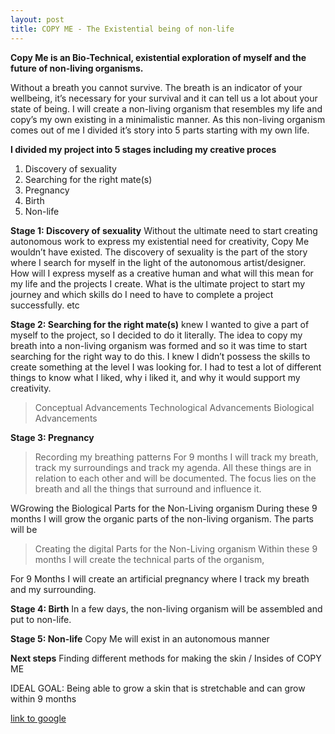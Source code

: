 ```yaml
---
layout: post
title: COPY ME - The Existential being of non-life
---
```




**Copy Me is an Bio-Technical, existential exploration of myself 
and the future of non-living organisms.**

Without a breath you cannot survive. The breath is an indicator of your wellbeing, it’s necessary for your survival and it can tell us a lot about your state of being. I will create a non-living organism that resembles my life and copy’s my own existing in a minimalistic manner. As this non-living organism comes out of me I divided it’s story into 5 parts starting with my own life.


**I divided my project into 5 stages including my creative proces**

1. Discovery of sexuality
2. Searching for the right mate(s)
3. Pregnancy
4. Birth
5. Non-life


**Stage 1: Discovery of sexuality**
Without the ultimate need to start creating autonomous work to express my existential need for creativity, Copy Me wouldn’t have existed. The discovery of sexuality is the part of the story where I search for myself in the light of the autonomous artist/designer. How will I express myself as a creative human and what will this mean for my life and the projects I create. What is the ultimate project to start my journey and which skills do I need to have to complete a project successfully. 
etc


**Stage 2: Searching for the right mate(s)**
 knew I wanted to give a part of myself to the project, so I decided to do it literally. The idea to copy my breath into a non-living organism was formed and so it was time to start searching for the right way to do this. I knew I didn’t possess the skills to create something at the level I was looking for. I had to test a lot of different things to know what I liked, why i liked it, and why it would support my creativity.
 
> Conceptual Advancements
>Technological Advancements
> Biological Advancements


**Stage 3: Pregnancy**

>Recording my breathing patterns
For 9 months I will track my breath, track my surroundings and track my agenda. All these things are in relation to each other and will be documented. The focus lies on the breath and all the things that surround and influence it. 

WGrowing the Biological Parts for the Non-Living organism
During these 9 months I will grow the organic parts of the non-living organism. The parts will be 

>Creating the digital Parts for the Non-Living organism
Within these 9 months I will create the technical parts of the organism, 

For 9 Months I will create an artificial pregnancy where I track my breath and my surrounding.


**Stage 4: Birth**
In a few days, the non-living organism will be assembled and put to non-life. 


**Stage 5: Non-life**
Copy Me will exist in an autonomous manner



**Next steps**
Finding different 
methods for making the
skin / Insides of COPY ME


IDEAL GOAL:
Being able to grow a skin that
is stretchable and can grow within 
9 months



[link to google](www.google.com)
